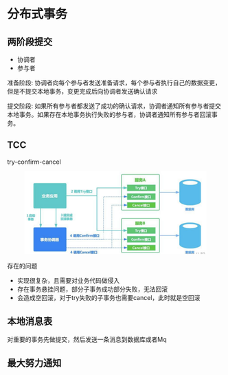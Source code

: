# 分布式事务

## 两阶段提交

* 协调者
* 参与者

&#x20;准备阶段: 协调者向每个参与者发送准备请求，每个参与者执行自己的数据变更，但是不提交本地事务，变更完成后向协调者发送确认请求

提交阶段: 如果所有参与者都发送了成功的确认请求，协调者通知所有参与者提交本地事务。如果存在本地事务执行失败的参与者，协调者通知所有参与者回滚事务。

## TCC

try-confirm-cancel

<figure><img src="../../.gitbook/assets/image (3).png" alt=""><figcaption></figcaption></figure>

存在的问题

* 实现很复杂，且需要对业务代码做侵入
* 存在事务悬挂问题，部分子事务成功部分失败，无法回滚
* 会造成空回滚，对于try失败的子事务也需要cancel，此时就是空回滚

## 本地消息表

对重要的事务先做提交，然后发送一条消息到数据库或者Mq

## 最大努力通知

